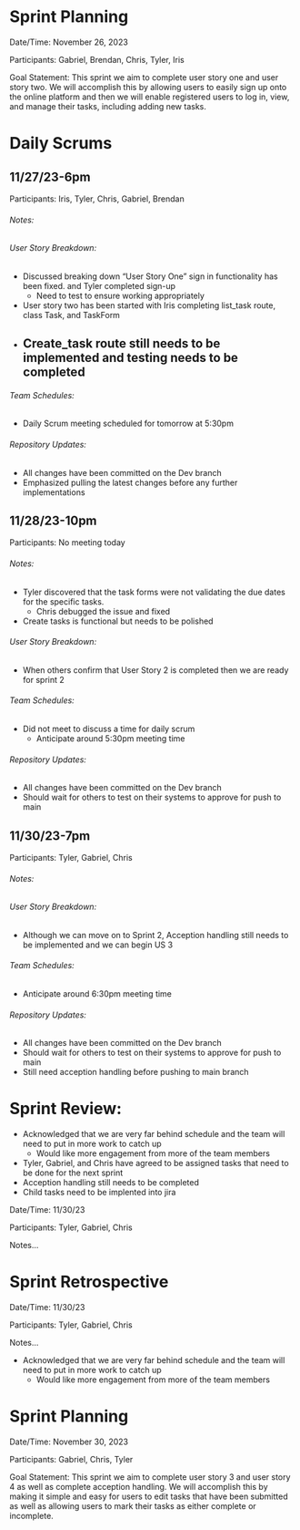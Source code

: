 # Sprint Planning

Date/Time: November 26, 2023

Participants: Gabriel, Brendan, Chris, Tyler, Iris

Goal Statement:  This sprint we aim to complete user story one and user story two.  We will accomplish this by allowing users to easily sign up onto the online platform and then we will enable registered users to log in, view, and manage their tasks, including adding new tasks.  

# Daily Scrums

## 11/27/23-6pm

Participants: Iris, Tyler, Chris, Gabriel, Brendan

###### Notes:
###### User Story Breakdown: 
- Discussed breaking down “User Story One” sign in functionality has been fixed. and Tyler completed sign-up
  - Need to test to ensure working appropriately
-	User story two has been started with Iris completing list_task route, class Task, and TaskForm
  - Create_task route still needs to be implemented and testing needs to be completed
    - 
###### Team Schedules:
- Daily Scrum meeting scheduled for tomorrow at 5:30pm

###### Repository Updates:
- All changes have been committed on the Dev branch
- Emphasized pulling the latest changes before any further implementations

## 11/28/23-10pm

Participants: No meeting today

###### Notes:
- Tyler discovered that the task forms were not validating the due dates for the specific tasks.
  - Chris debugged the issue and fixed
- Create tasks is functional but needs to be polished
###### User Story Breakdown: 
- When others confirm that User Story 2 is completed then we are ready for sprint 2
###### Team Schedules:
- Did not meet to discuss a time for daily scrum
  - Anticipate around 5:30pm meeting time

###### Repository Updates:
- All changes have been committed on the Dev branch
- Should wait for others to test on their systems to approve for push to main

## 11/30/23-7pm

Participants: Tyler, Gabriel, Chris

###### Notes:

###### User Story Breakdown: 

- Although we can move on to Sprint 2, Acception handling still needs to be implemented and we can begin US 3

###### Team Schedules:
- Anticipate around 6:30pm meeting time

###### Repository Updates:
- All changes have been committed on the Dev branch
- Should wait for others to test on their systems to approve for push to main
- Still need acception handling before pushing to main branch


# Sprint Review: 

- Acknowledged that we are very far behind schedule and the team will need to put in more work to catch up
  - Would like more engagement from more of the team members
- Tyler, Gabriel, and Chris have agreed to be assigned tasks that need to be done for the next sprint
- Acception handling still needs to be completed
- Child tasks need to be implented into jira

Date/Time: 11/30/23

Participants: Tyler, Gabriel, Chris

Notes...

# Sprint Retrospective

Date/Time: 11/30/23

Participants: Tyler, Gabriel, Chris

Notes...

- Acknowledged that we are very far behind schedule and the team will need to put in more work to catch up
  - Would like more engagement from more of the team members

# Sprint Planning

Date/Time: November 30, 2023

Participants: Gabriel, Chris, Tyler

Goal Statement:  This sprint we aim to complete user story 3 and user story 4 as well as complete acception handling.  We will accomplish this by making it simple and easy for users to edit tasks that have been submitted as well as allowing users to mark their tasks as either complete or incomplete. 

